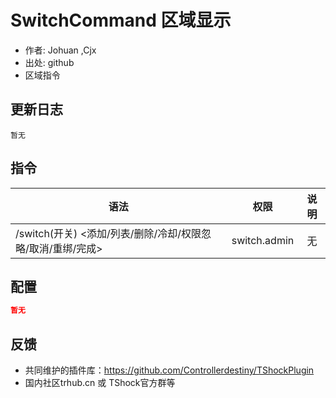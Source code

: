 # SwitchCommand 区域显示

- 作者: Johuan ,Cjx
- 出处: github
- 区域指令

## 更新日志

```
暂无
```

## 指令

| 语法           |        权限         |   说明   |
| -------------- | :-----------------: | :------: |
| /switch(开关) <添加/列表/删除/冷却/权限忽略/取消/重绑/完成> | switch.admin | 无 |

## 配置

```json
暂无
```
## 反馈
- 共同维护的插件库：https://github.com/Controllerdestiny/TShockPlugin
- 国内社区trhub.cn 或 TShock官方群等